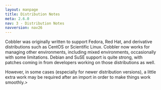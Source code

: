 ```yaml
---
layout: manpage
title: Distribution Notes
meta: 2.6.0
nav: 3 - Distribution Notes
navversion: nav26
---
```


Cobbler was originally written to support Fedora, Red Hat, and derivative distributions such as CentOS or
Scientific Linux. Cobbler now works for managing other environments, including mixed environments, occasionally with
some limitations. Debian and SuSE support is quite strong, with patches coming in from developers working on those
distributions as well.

However, in some cases (especially for newer distribution versions), a little extra work may be required after an import
in order to make things work smoothly.>
